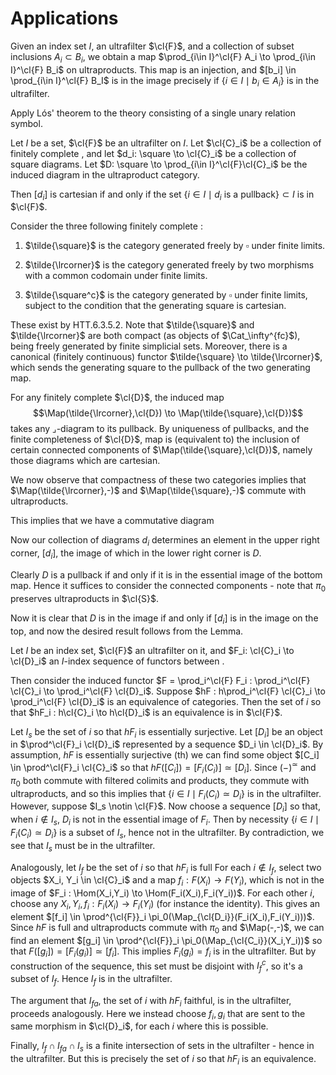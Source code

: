 Applications
============

Given an index set $I$, an ultrafilter $\cl{F}$, and a collection of
subset inclusions $A_i \subset B_i$, we obtain a map
$\prod_{i\in I}^\cl{F} A_i \to \prod_{i\in I}^\cl{F} B_i$ on
ultraproducts. This map is an injection, and
$[b_i] \in \prod_{i\in I}^\cl{F} B_I$ is in the image precisely if
$\{i \in I \mid b_i \in A_i\}$ is in the ultrafilter.

Apply Lós' theorem to the theory consisting of a single unary relation
symbol.

Let $I$ be a set, $\cl{F}$ be an ultrafilter on $I$. Let $\cl{C}_i$ be a
collection of finitely complete , and let $d_i: \square \to \cl{C}_i$ be
a collection of square diagrams. Let
$D: \square \to \prod_{i\in I}^\cl{F}\cl{C}_i$ be the induced diagram in
the ultraproduct category.

Then $[d_i]$ is cartesian if and only if the set
$\{i \in I \mid \text{$d_i$ is a pullback}\} \subset I$ is in $\cl{F}$.

Consider the three following finitely complete :

1.  $\tilde{\square}$ is the category generated freely by $\square$
    under finite limits.

2.  $\tilde{\lrcorner}$ is the category generated freely by two
    morphisms with a common codomain under finite limits.

3.  $\tilde{\square^c}$ is the category generated by $\square$ under
    finite limits, subject to the condition that the generating square
    is cartesian.

These exist by HTT.6.3.5.2. Note that $\tilde{\square}$ and
$\tilde{\lrcorner}$ are both compact (as objects of $\Cat_\infty^{fc}$),
being freely generated by finite simplicial sets. Moreover, there is a
canonical (finitely continuous) functor
$\tilde{\square} \to \tilde{\lrcorner}$, which sends the generating
square to the pullback of the two generating map.

For any finitely complete $\cl{D}$, the induced map
$$\Map(\tilde{\lrcorner},\cl{D}) \to \Map(\tilde{\square},\cl{D})$$
takes any $\lrcorner$-diagram to its pullback. By uniqueness of
pullbacks, and the finite completeness of $\cl{D}$, map is (equivalent
to) the inclusion of certain connected components of
$\Map(\tilde{\square},\cl{D})$, namely those diagrams which are
cartesian.

We now observe that compactness of these two categories implies that
$\Map(\tilde{\lrcorner},-)$ and $\Map(\tilde{\square},-)$ commute with
ultraproducts.

This implies that we have a commutative diagram

Now our collection of diagrams $d_i$ determines an element in the upper
right corner, $[d_i]$, the image of which in the lower right corner is
$D$.

Clearly $D$ is a pullback if and only if it is in the essential image of
the bottom map. Hence it suffices to consider the connected components -
note that $\pi_0$ preserves ultraproducts in $\cl{S}$.

Now it is clear that $D$ is in the image if and only if $[d_i]$ is in
the image on the top, and now the desired result follows from the Lemma.

Let $I$ be an index set, $\cl{F}$ an ultrafilter on it, and
$F_i: \cl{C}_i \to \cl{D}_i$ an $I$-index sequence of functors between .

Then consider the induced functor
$F = \prod_i^\cl{F} F_i : \prod_i^\cl{F} \cl{C}_i \to \prod_i^\cl{F} \cl{D}_i$.
Suppose $hF : h\prod_i^\cl{F} \cl{C}_i \to \prod_i^\cl{F} \cl{D}_i$ is
an equivalence of categories. Then the set of $i$ so that
$hF_i : h\cl{C}_i \to h\cl{D}_i$ is an equivalence is in $\cl{F}$.

Let $I_s$ be the set of $i$ so that $hF_i$ is essentially surjective.
Let $[D_i]$ be an object in $\prod^\cl{F}_i \cl{D}_i$ represented by a
sequence $D_i \in \cl{D}_i$. By assumption, $hF$ is essentially
surjective (th) we can find some object
$[C_i] \in \prod^\cl{F}_i \cl{C}_i$ so that
$hF([C_i]) = [F_i(C_i)] \simeq [D_i]$. Since $(-)^\simeq$ and $\pi_0$
both commute with filtered colimits and products, they commute with
ultraproducts, and so this implies that
$\{i \in I \mid F_i(C_i) \simeq D_i\}$ is in the ultrafilter. However,
suppose $I_s \notin \cl{F}$. Now choose a sequence $[D_i]$ so that, when
$i \notin I_s$, $D_i$ is not in the essential image of $F_i$. Then by
necessity $\{i \in I \mid F_i(C_i) \simeq D_i\}$ is a subset of $I_s$,
hence not in the ultrafilter. By contradiction, we see that $I_s$ must
be in the ultrafilter.

Analogously, let $I_f$ be the set of $i$ so that $hF_i$ is full For each
$i \notin I_f$, select two objects $X_i, Y_i \in \cl{C}_i$ and a map
$f_i: F(X_i) \to F(Y_i)$, which is not in the image of
$F_i : \Hom(X_i,Y_i) \to \Hom(F_i(X_i),F_i(Y_i))$. For each other $i$,
choose any $X_i, Y_i, f_i : F_i(X_i) \to F_i(Y_i)$ (for instance the
identity). This gives an element
$[f_i] \in \prod^{\cl{F}}_i \pi_0(\Map_{\cl{D_i}}(F_i(X_i),F_i(Y_i)))$.
Since $hF$ is full and ultraproducts commute with $\pi_0$ and
$\Map(-,-)$, we can find an element
$[g_i] \in \prod^{\cl{F}}_i \pi_0(\Map_{\cl{C_i}}(X_i,Y_i))$ so that
$F([g_i]) = [F_i(g_i)] \simeq [f_i]$. This implies $F_i(g_i) = f_i$ is
in the ultrafilter. But by construction of the sequence, this set must
be disjoint with $I_f^c$, so it's a subset of $I_f$. Hence $I_f$ is in
the ultrafilter.

The argument that $I_{fa}$, the set of $i$ with $hF_i$ faithful, is in
the ultrafilter, proceeds analogously. Here we instead choose $f_i,g_i$
that are sent to the same morphism in $\cl{D}_i$, for each $i$ where
this is possible.

Finally, $I_f \cap I_{fa} \cap I_s$ is a finite intersection of sets in
the ultrafilter - hence in the ultrafilter. But this is precisely the
set of $i$ so that $hF_i$ is an equivalence.
